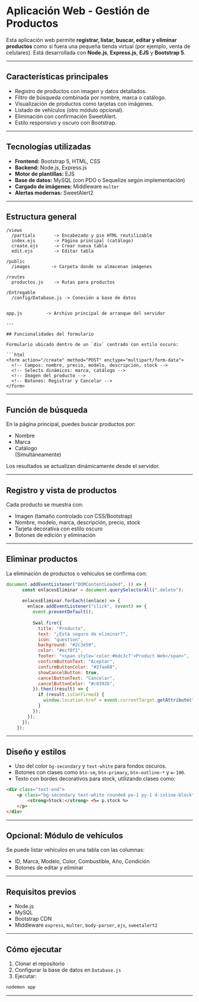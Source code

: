 
# Aplicación Web - Gestión de Productos

Esta aplicación web permite **registrar, listar, buscar, editar y eliminar productos** como si fuera una pequeña tienda virtual (por ejemplo, venta de celulares). Está desarrollada con **Node.js**, **Express.js**, **EJS** y **Bootstrap 5**.

---

## Características principales

- Registro de productos con imagen y datos detallados.
- Filtro de búsqueda combinada por nombre, marca o catálogo.
- Visualización de productos como tarjetas con imágenes.
- Listado de vehículos (otro módulo opcional).
- Eliminación con confirmación SweetAlert.
- Estilo responsivo y oscuro con Bootstrap.

---

## Tecnologías utilizadas

- **Frontend:** Bootstrap 5, HTML, CSS
- **Backend:** Node.js, Express.js
- **Motor de plantillas:** EJS
- **Base de datos:** MySQL (con PDO o Sequelize según implementación)
- **Cargado de imágenes:** Middleware `multer`
- **Alertas modernas:** SweetAlert2

---

## Estructura general

```
/views
  /partials       -> Encabezado y pie HTML reutilizable
  index.ejs       -> Página principal (catálogo)
  create.ejs      -> Crear nueva tabla
  edit.ejs        -> Editar tabla

/public
  /images        -> Carpeta donde se almacenan imágenes

/routes
  productos.js    -> Rutas para productos

/Entregable
  /config/Database.js -> Conexión a base de datos


app.js         -> Archivo principal de arranque del servidor

---

## Funcionalidades del formulario

Formulario ubicado dentro de un `div` centrado con estilo oscuro:

```html
<form action="/create" method="POST" enctype="multipart/form-data">
  <!-- Campos: nombre, precio, modelo, descripción, stock -->
  <!-- Selects dinámicos: marca, catálogo -->
  <!-- Imagen del producto -->
  <!-- Botones: Registrar y Cancelar -->
</form>
```

---

## Función de búsqueda

En la página principal, puedes buscar productos por:

- Nombre
- Marca
- Catálogo  
(Simultáneamente)

Los resultados se actualizan dinámicamente desde el servidor.

---

## Registro y vista de productos

Cada producto se muestra con:

- Imagen (tamaño controlado con CSS/Bootstrap)
- Nombre, modelo, marca, descripción, precio, stock
- Tarjeta decorativa con estilo oscuro
- Botones de edición y eliminación

---

## Eliminar productos

La eliminación de productos o vehículos se confirma con:

```js
document.addEventListener("DOMContentLoaded", () => {
      const enlacesEliminar = document.querySelectorAll(".delete");
  
      enlacesEliminar.forEach((enlace) => {
        enlace.addEventListener("click", (event) => {
          event.preventDefault();
  
          Swal.fire({
            title: "Producto",
            text: "¿Está seguro de eliminar?",
            icon: "question",
            background: "#2c3e50",
            color: "#ecf0f1",
            footer: "<span style='color:#bdc3c7'>Product Web</span>",
            confirmButtonText: "Aceptar",
            confirmButtonColor: "#27ae60",
            showCancelButton: true,
            cancelButtonText: "Cancelar",
            cancelButtonColor: "#c0392b",
          }).then((result) => {
            if (result.isConfirmed) {
              window.location.href = event.currentTarget.getAttribute("href");
            }
          });
        });
      });
    });
```

---

## Diseño y estilos

- Uso del color `bg-secondary` y `text-white` para fondos oscuros.
- Botones con clases como `btn-sm`, `btn-primary`, `btn-outline-*` y `w-100`.
- Texto con bordes decorativos para stock, utilizando clases como:

```html
<div class="text-end">
    <p class="bg-secondary text-white rounded px-1 py-1 d-inline-block">
        <strong>Stock:</strong> <%= p.stock %>
    </p>
</div>
```

---

## Opcional: Módulo de vehículos

Se puede listar vehículos en una tabla con las columnas:

- ID, Marca, Modelo, Color, Combustible, Año, Condición
- Botones de editar y eliminar

---

## Requisitos previos

- Node.js
- MySQL
- Bootstrap CDN
- Middleware `express`, `multer`, `body-parser`, `ejs`, `sweetalert2`

---

## Cómo ejecutar

1. Clonar el repositorio
2. Configurar la base de datos en `Database.js`
3. Ejecutar:

```bash
nodemon app
```

---